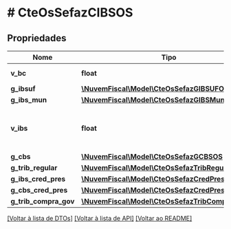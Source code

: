 # # CteOsSefazCIBSOS

## Propriedades

Nome | Tipo | Descrição | Comentários
------------ | ------------- | ------------- | -------------
**v_bc** | **float** | Valor do BC. |
**g_ibsuf** | [**\NuvemFiscal\Model\CteOsSefazGIBSUFOS**](CteOsSefazGIBSUFOS.md) |  |
**g_ibs_mun** | [**\NuvemFiscal\Model\CteOsSefazGIBSMunOS**](CteOsSefazGIBSMunOS.md) |  |
**v_ibs** | **float** | Valor do IBS (soma de vIBSUF e vIBSMun). |
**g_cbs** | [**\NuvemFiscal\Model\CteOsSefazGCBSOS**](CteOsSefazGCBSOS.md) |  |
**g_trib_regular** | [**\NuvemFiscal\Model\CteOsSefazTribRegularOS**](CteOsSefazTribRegularOS.md) |  | [optional]
**g_ibs_cred_pres** | [**\NuvemFiscal\Model\CteOsSefazCredPresOS**](CteOsSefazCredPresOS.md) |  | [optional]
**g_cbs_cred_pres** | [**\NuvemFiscal\Model\CteOsSefazCredPresOS**](CteOsSefazCredPresOS.md) |  | [optional]
**g_trib_compra_gov** | [**\NuvemFiscal\Model\CteOsSefazTribCompraGovOS**](CteOsSefazTribCompraGovOS.md) |  | [optional]

[[Voltar à lista de DTOs]](../../README.md#models) [[Voltar à lista de API]](../../README.md#endpoints) [[Voltar ao README]](../../README.md)
